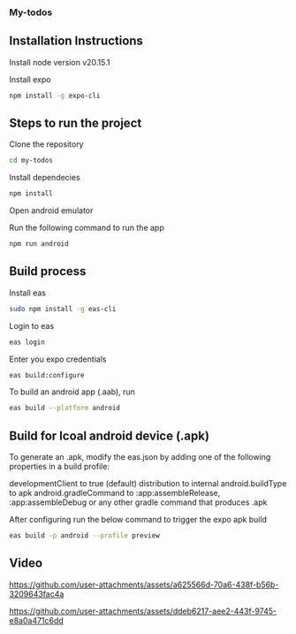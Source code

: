 ### My-todos


## Installation Instructions

Install node version v20.15.1

Install expo

```sh
npm install -g expo-cli
```

## Steps to run the project

Clone the repository

```sh
cd my-todos
```

Install dependecies

```sh
npm install
```

Open android emulator

Run the following command to run the app

```sh
npm run android
```
## Build process

Install eas 

```sh
sudo npm install -g eas-cli
```
Login to eas

```sh
eas login
```
Enter you expo credentials

```sh
eas build:configure
```

To build an android app (.aab), run

```sh
eas build --platform android
```

## Build for lcoal android device (.apk)

To generate an .apk, modify the eas.json by adding one of the following properties in a build profile:

developmentClient to true (default)
distribution to internal
android.buildType to apk
android.gradleCommand to :app:assembleRelease, :app:assembleDebug or any other gradle command that produces .apk

After configuring run the below command to trigger the expo apk build

```sh
eas build -p android --profile preview
```

## Video


https://github.com/user-attachments/assets/a625566d-70a6-438f-b56b-3209643fac4a



https://github.com/user-attachments/assets/ddeb6217-aee2-443f-9745-e8a0a471c6dd

